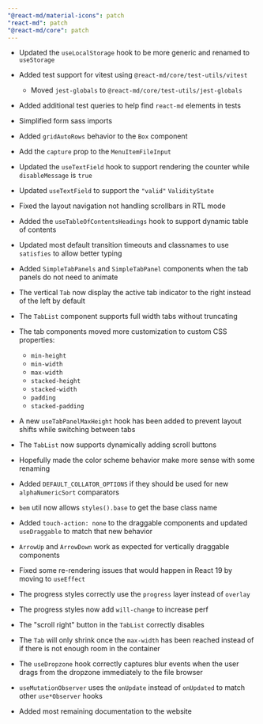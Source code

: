 ```yaml
---
"@react-md/material-icons": patch
"react-md": patch
"@react-md/core": patch
---
```


- Updated the `useLocalStorage` hook to be more generic and renamed to `useStorage`
- Added test support for vitest using `@react-md/core/test-utils/vitest`
  - Moved `jest-globals` to `@react-md/core/test-utils/jest-globals`
- Added additional test queries to help find `react-md` elements in tests
- Simplified form sass imports
- Added `gridAutoRows` behavior to the `Box` component
- Add the `capture` prop to the `MenuItemFileInput`
- Updated the `useTextField` hook to support rendering the counter while `disableMessage` is `true`
- Updated `useTextField` to support the `"valid"` `ValidityState`
- Fixed the layout navigation not handling scrollbars in RTL mode
- Added the `useTableOfContentsHeadings` hook to support dynamic table of contents
- Updated most default transition timeouts and classnames to use `satisfies` to allow better typing
- Added `SimpleTabPanels` and `SimpleTabPanel` components when the tab panels do not need to animate
- The vertical `Tab` now display the active tab indicator to the right instead of the left by default
- The `TabList` component supports full width tabs without truncating
- The tab components moved more customization to custom CSS properties:
  - `min-height`
  - `min-width`
  - `max-width`
  - `stacked-height`
  - `stacked-width`
  - `padding`
  - `stacked-padding`
- A new `useTabPanelMaxHeight` hook has been added to prevent layout shifts while switching between tabs
- The `TabList` now supports dynamically adding scroll buttons
- Hopefully made the color scheme behavior make more sense with some renaming
- Added `DEFAULT_COLLATOR_OPTIONS` if they should be used for new `alphaNumericSort` comparators
- `bem` util now allows `styles().base` to get the base class name

- Added `touch-action: none` to the draggable components and updated `useDraggable` to
  match that new behavior
- `ArrowUp` and `ArrowDown` work as expected for vertically draggable components
- Fixed some re-rendering issues that would happen in React 19 by moving to `useEffect`
- The progress styles correctly use the `progress` layer instead of `overlay`
- The progress styles now add `will-change` to increase perf
- The "scroll right" button in the `TabList` correctly disables
- The `Tab` will only shrink once the `max-width` has been reached instead of
  if there is not enough room in the container
- The `useDropzone` hook correctly captures blur events when the user drags
  from the dropzone immediately to the file browser

- `useMutationObserver` uses the `onUpdate` instead of `onUpdated` to match other `use*Observer` hooks

- Added most remaining documentation to the website
